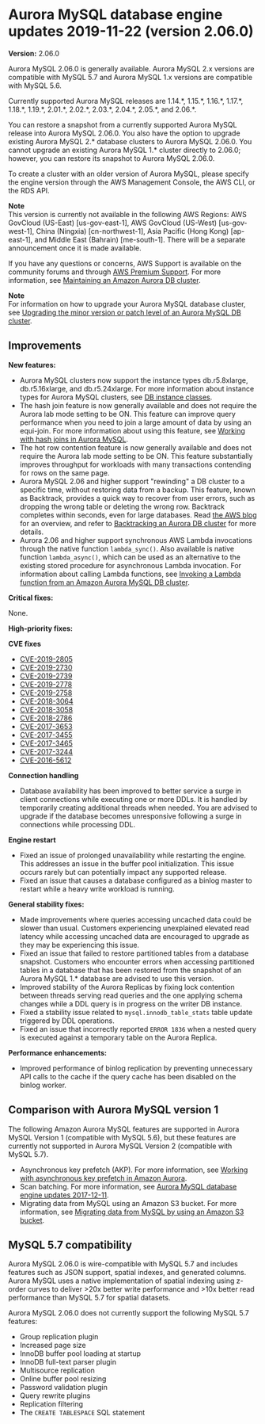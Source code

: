 # Aurora MySQL database engine updates 2019\-11\-22 \(version 2\.06\.0\)<a name="AuroraMySQL.Updates.2060"></a>

**Version:** 2\.06\.0

Aurora MySQL 2\.06\.0 is generally available\. Aurora MySQL 2\.x versions are compatible with MySQL 5\.7 and Aurora MySQL 1\.x versions are compatible with MySQL 5\.6\.

 Currently supported Aurora MySQL releases are 1\.14\.\*, 1\.15\.\*, 1\.16\.\*, 1\.17\.\*, 1\.18\.\*, 1\.19\.\*, 2\.01\.\*, 2\.02\.\*, 2\.03\.\*, 2\.04\.\*, 2\.05\.\*, and 2\.06\.\*\. 

 You can restore a snapshot from a currently supported Aurora MySQL release into Aurora MySQL 2\.06\.0\. You also have the option to upgrade existing Aurora MySQL 2\.\* database clusters to Aurora MySQL 2\.06\.0\. You cannot upgrade an existing Aurora MySQL 1\.\* cluster directly to 2\.06\.0; however, you can restore its snapshot to Aurora MySQL 2\.06\.0\. 

 To create a cluster with an older version of Aurora MySQL, please specify the engine version through the AWS Management Console, the AWS CLI, or the RDS API\. 

**Note**  
 This version is currently not available in the following AWS Regions: AWS GovCloud \(US\-East\) \[us\-gov\-east\-1\], AWS GovCloud \(US\-West\) \[us\-gov\-west\-1\], China \(Ningxia\) \[cn\-northwest\-1\], Asia Pacific \(Hong Kong\) \[ap\-east\-1\], and Middle East \(Bahrain\) \[me\-south\-1\]\. There will be a separate announcement once it is made available\. 

If you have any questions or concerns, AWS Support is available on the community forums and through [AWS Premium Support](http://aws.amazon.com/support)\. For more information, see [Maintaining an Amazon Aurora DB cluster](USER_UpgradeDBInstance.Maintenance.md)\.

**Note**  
For information on how to upgrade your Aurora MySQL database cluster, see [Upgrading the minor version or patch level of an Aurora MySQL DB cluster](AuroraMySQL.Updates.Patching.md)\.

## Improvements<a name="AuroraMySQL.Updates.2060.Improvements"></a>

 **New features:** 
+  Aurora MySQL clusters now support the instance types db\.r5\.8xlarge, db\.r5\.16xlarge, and db\.r5\.24xlarge\. For more information about instance types for Aurora MySQL clusters, see [DB instance classes](Concepts.DBInstanceClass.md)\. 
+  The hash join feature is now generally available and does not require the Aurora lab mode setting to be ON\. This feature can improve query performance when you need to join a large amount of data by using an equi\-join\. For more information about using this feature, see [Working with hash joins in Aurora MySQL](AuroraMySQL.BestPractices.md#Aurora.BestPractices.HashJoin)\. 
+  The hot row contention feature is now generally available and does not require the Aurora lab mode setting to be ON\. This feature substantially improves throughput for workloads with many transactions contending for rows on the same page\. 
+  Aurora MySQL 2\.06 and higher support "rewinding" a DB cluster to a specific time, without restoring data from a backup\. This feature, known as Backtrack, provides a quick way to recover from user errors, such as dropping the wrong table or deleting the wrong row\. Backtrack completes within seconds, even for large databases\. Read [the AWS blog](http://aws.amazon.com/blogs/aws/amazon-aurora-backtrack-turn-back-time/) for an overview, and refer to [Backtracking an Aurora DB cluster](AuroraMySQL.Managing.Backtrack.md) for more details\. 
+  Aurora 2\.06 and higher support synchronous AWS Lambda invocations through the native function `lambda_sync()`\. Also available is native function `lambda_async()`, which can be used as an alternative to the existing stored procedure for asynchronous Lambda invocation\. For information about calling Lambda functions, see [Invoking a Lambda function from an Amazon Aurora MySQL DB cluster](AuroraMySQL.Integrating.Lambda.md)\. 

 **Critical fixes:** 

 None\. 

 **High\-priority fixes:** 

 **CVE fixes** 
+ [CVE\-2019\-2805](https://cve.mitre.org/cgi-bin/cvename.cgi?name=CVE-2019-2805)
+ [CVE\-2019\-2730](https://cve.mitre.org/cgi-bin/cvename.cgi?name=CVE-2019-2730)
+ [CVE\-2019\-2739](https://cve.mitre.org/cgi-bin/cvename.cgi?name=CVE-2019-2739)
+ [CVE\-2019\-2778](https://cve.mitre.org/cgi-bin/cvename.cgi?name=CVE-2019-2778)
+ [CVE\-2019\-2758](https://cve.mitre.org/cgi-bin/cvename.cgi?name=CVE-2019-2758)
+ [CVE\-2018\-3064](https://cve.mitre.org/cgi-bin/cvename.cgi?name=CVE-2018-3064)
+ [CVE\-2018\-3058](https://cve.mitre.org/cgi-bin/cvename.cgi?name=CVE-2018-3058)
+ [CVE\-2018\-2786](https://cve.mitre.org/cgi-bin/cvename.cgi?name=CVE-2018-2786)
+ [CVE\-2017\-3653](https://cve.mitre.org/cgi-bin/cvename.cgi?name=CVE-2017-3653)
+ [CVE\-2017\-3455](https://cve.mitre.org/cgi-bin/cvename.cgi?name=CVE-2017-3455)
+ [CVE\-2017\-3465](https://cve.mitre.org/cgi-bin/cvename.cgi?name=CVE-2017-3465)
+ [CVE\-2017\-3244](https://cve.mitre.org/cgi-bin/cvename.cgi?name=CVE-2017-3244)
+ [CVE\-2016\-5612](https://cve.mitre.org/cgi-bin/cvename.cgi?name=CVE-2016-5612)

 **Connection handling** 
+  Database availability has been improved to better service a surge in client connections while executing one or more DDLs\. It is handled by temporarily creating additional threads when needed\. You are advised to upgrade if the database becomes unresponsive following a surge in connections while processing DDL\. 

 **Engine restart** 
+  Fixed an issue of prolonged unavailability while restarting the engine\. This addresses an issue in the buffer pool initialization\. This issue occurs rarely but can potentially impact any supported release\. 
+  Fixed an issue that causes a database configured as a binlog master to restart while a heavy write workload is running\. 

 **General stability fixes:** 
+  Made improvements where queries accessing uncached data could be slower than usual\. Customers experiencing unexplained elevated read latency while accessing uncached data are encouraged to upgrade as they may be experiencing this issue\. 
+  Fixed an issue that failed to restore partitioned tables from a database snapshot\. Customers who encounter errors when accessing partitioned tables in a database that has been restored from the snapshot of an Aurora MySQL 1\.\* database are advised to use this version\. 
+  Improved stability of the Aurora Replicas by fixing lock contention between threads serving read queries and the one applying schema changes while a DDL query is in progress on the writer DB instance\. 
+  Fixed a stability issue related to `mysql.innodb_table_stats` table update triggered by DDL operations\. 
+  Fixed an issue that incorrectly reported `ERROR 1836` when a nested query is executed against a temporary table on the Aurora Replica\. 

 **Performance enhancements:** 
+  Improved performance of binlog replication by preventing unnecessary API calls to the cache if the query cache has been disabled on the binlog worker\. 

## Comparison with Aurora MySQL version 1<a name="AuroraMySQL.Updates.2060.Compare56"></a>

The following Amazon Aurora MySQL features are supported in Aurora MySQL Version 1 \(compatible with MySQL 5\.6\), but these features are currently not supported in Aurora MySQL Version 2 \(compatible with MySQL 5\.7\)\.
+ Asynchronous key prefetch \(AKP\)\. For more information, see [Working with asynchronous key prefetch in Amazon Aurora](AuroraMySQL.BestPractices.md#Aurora.BestPractices.AKP)\.
+ Scan batching\. For more information, see [Aurora MySQL database engine updates 2017\-12\-11](AuroraMySQL.Updates.20171211.md)\.
+ Migrating data from MySQL using an Amazon S3 bucket\. For more information, see [Migrating data from MySQL by using an Amazon S3 bucket](AuroraMySQL.Migrating.ExtMySQL.md#AuroraMySQL.Migrating.ExtMySQL.S3)\.

## MySQL 5\.7 compatibility<a name="AuroraMySQL.Updates.2060.Compatibility"></a>

Aurora MySQL 2\.06\.0 is wire\-compatible with MySQL 5\.7 and includes features such as JSON support, spatial indexes, and generated columns\. Aurora MySQL uses a native implementation of spatial indexing using z\-order curves to deliver >20x better write performance and >10x better read performance than MySQL 5\.7 for spatial datasets\.

Aurora MySQL 2\.06\.0 does not currently support the following MySQL 5\.7 features:
+ Group replication plugin
+ Increased page size
+ InnoDB buffer pool loading at startup
+ InnoDB full\-text parser plugin
+ Multisource replication
+ Online buffer pool resizing
+ Password validation plugin
+ Query rewrite plugins
+ Replication filtering
+ The `CREATE TABLESPACE` SQL statement